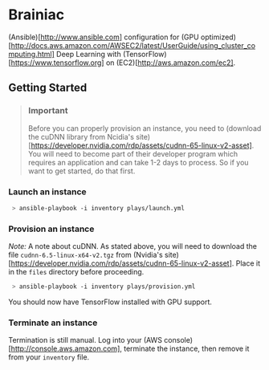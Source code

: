 # Brainiac

(Ansible)[http://www.ansible.com] configuration for (GPU optimized)[http://docs.aws.amazon.com/AWSEC2/latest/UserGuide/using_cluster_computing.html] Deep Learning with (TensorFlow)[https://www.tensorflow.org] on (EC2)[http://aws.amazon.com/ec2].

## Getting Started

 > ### Important
 > Before you can properly provision an instance, you need to (download the cuDNN library from Ncidia's site)[https://developer.nvidia.com/rdp/assets/cudnn-65-linux-v2-asset]. You will need to become part of their developer program which requires an application and can take 1-2 days to process. So if you want to get started, do that first.

### Launch an instance

```sh
 > ansible-playbook -i inventory plays/launch.yml
```

### Provision an instance

*Note:* A note about cuDNN. As stated above, you will need to download the file `cudnn-6.5-linux-x64-v2.tgz` from (Nvidia's site)[https://developer.nvidia.com/rdp/assets/cudnn-65-linux-v2-asset]. Place it in the `files` directory before proceeding.

```sh
 > ansible-playbook -i inventory plays/provision.yml
```

You should now have TensorFlow installed with GPU support.

### Terminate an instance

Termination is still manual. Log into your (AWS console)[http://console.aws.amazon.com], terminate the instance, then remove it from your `inventory` file.
